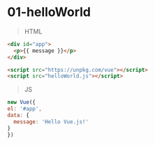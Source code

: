 # 01-helloWorld

>HTML
```html
<div id="app">
  <p>{{ message }}</p>
</div>

<script src="https://unpkg.com/vue"></script>
<script src="helloWorld.js"></script>
```

>JS
```javascript
new Vue({
el: '#app',
data: {
  message: 'Hello Vue.js!'
}
})
```